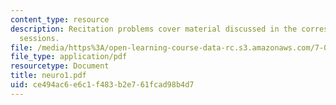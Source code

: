 ```yaml
---
content_type: resource
description: Recitation problems cover material discussed in the corresponding lecture
  sessions.
file: /media/https%3A/open-learning-course-data-rc.s3.amazonaws.com/7-012-introduction-to-biology-fall-2004/ce494ac6e6c1f483b2e761fcad98b4d7_neuro1.pdf
file_type: application/pdf
resourcetype: Document
title: neuro1.pdf
uid: ce494ac6-e6c1-f483-b2e7-61fcad98b4d7
---
```

